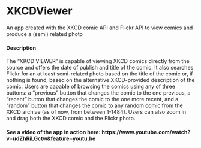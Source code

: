 # XKCDViewer
An app created with the XKCD comic API and Flickr API to view comics and produce a (semi) related photo


<h4>Description</h4>
The “XKCD VIEWER” is capable of viewing XKCD comics directly from the source and offers the date of publish and title of the comic. It also searches Flickr for an at least semi-related photo based on the title of the comic or, if nothing is found, based on the alternative XKCD-provided description of the comic. Users are capable of browsing the comics using any of three buttons: a “previous” button that changes the comic to the one previous, a “recent” button that changes the comic to the one more recent, and a “random” button that changes the comic to any random comic from the XKCD archive (as of now, from between 1-1484). Users can also zoom in and drag both the XKCD comic and the Flickr photo.
	
	
<h4>See a video of the app in action here: https://www.youtube.com/watch?v=udZhRiLGctw&feature=youtu.be</h4>

	
